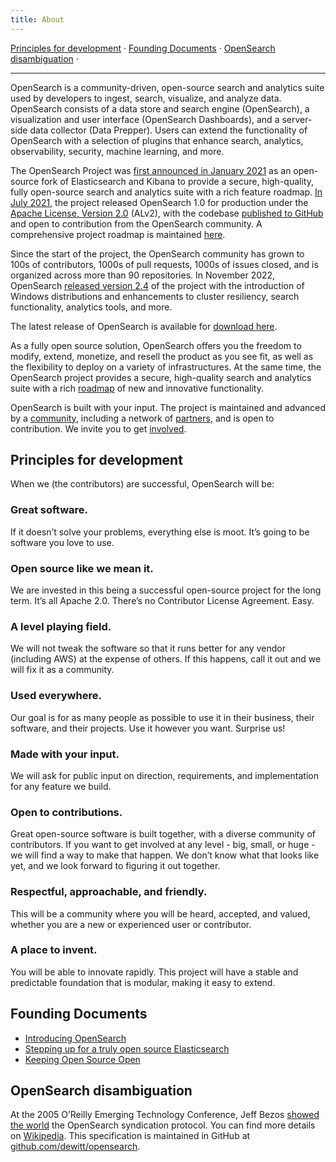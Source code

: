 ```yaml
---
title: About
---
```



[Principles for development](#principles-for-development) &middot; [Founding Documents](#founding-documents) &middot; [OpenSearch disambiguation](#opensearch-disambiguation) &middot;

---

OpenSearch is a community-driven, open-source search and analytics suite used by developers to ingest, search, visualize, and analyze data. OpenSearch consists of a data store and search engine (OpenSearch), a visualization and user interface (OpenSearch Dashboards), and a server-side data collector (Data Prepper). Users can extend the functionality of OpenSearch with a selection of plugins that enhance search, analytics, observability, security, machine learning, and more.

The OpenSearch Project was [first announced in January 2021](https://aws.amazon.com/blogs/opensource/stepping-up-for-a-truly-open-source-elasticsearch/) as an open-source fork of Elasticsearch and Kibana to provide a secure, high-quality, fully open-source search and analytics suite with a rich feature roadmap. [In July 2021](https://opensearch.org/blog/updates/2021/07/opensearch-general-availability-announcement/), the project released OpenSearch 1.0 for production under the [Apache License, Version 2.0](https://www.apache.org/licenses/LICENSE-2.0) (ALv2), with the codebase [published to GitHub](https://github.com/opensearch-project) and open to contribution from the OpenSearch community. A comprehensive project roadmap is maintained [here](https://github.com/orgs/opensearch-project/projects/1).

Since the start of the project, the OpenSearch community has grown to 100s of contributors, 1000s of pull requests, 1000s of issues closed, and is organized across more than 90 repositories. In November 2022, OpenSearch [released version 2.4](https://opensearch.org/blog/opensearch-2-4-is-available-today/) of the project with the introduction of Windows distributions and enhancements to cluster resiliency, search functionality, analytics tools, and more.

The latest release of OpenSearch is available for [download here](https://opensearch.org/downloads.html).

As a fully open source solution, OpenSearch offers you the freedom to modify, extend, monetize, and resell the product as you see fit, as well as the flexibility to deploy on a variety of infrastructures. At the same time, the OpenSearch project provides a secure, high-quality search and analytics suite with a rich [roadmap](https://github.com/orgs/opensearch-project/projects/1) of new and innovative functionality.

OpenSearch is built with your input. The project is maintained and advanced by a [community](https://forum.opensearch.org/), including a network of [partners](https://opensearch.org/partners/), and is open to contribution. We invite you to get [involved](https://opensearch.org/connect.html).


## Principles for development ##

When we (the contributors) are successful, OpenSearch will be:

### Great software. ###
If it doesn’t solve your problems, everything else is moot. It’s going to be software you love to use.

### Open source like we mean it. ###
We are invested in this being a successful open-source project for the long term. It’s all Apache 2.0. There’s no Contributor License Agreement. Easy.

### A level playing field. ###
We will not tweak the software so that it runs better for any vendor (including AWS) at the expense of others. If this happens, call it out and we will fix it as a community.

### Used everywhere. ###
Our goal is for as many people as possible to use it in their business, their software, and their projects. Use it however you want. Surprise us!

### Made with your input. ###
We will ask for public input on direction, requirements, and implementation for any feature we build.

### Open to contributions. ###
Great open-source software is built together, with a diverse community of contributors. If you want to get involved at any level - big, small, or huge - we will find a way to make that happen. We don’t know what that looks like yet, and we look forward to figuring it out together.

### Respectful, approachable, and friendly. ###
This will be a community where you will be heard, accepted, and valued, whether you are a new or experienced user or contributor.

### A place to invent. ###
You will be able to innovate rapidly. This project will have a stable and predictable foundation that is modular, making it easy to extend.

## Founding Documents ##

* [Introducing OpenSearch](https://aws.amazon.com/blogs/opensource/introducing-opensearch)
* [Stepping up for a truly open source Elasticsearch](https://aws.amazon.com/blogs/opensource/stepping-up-for-a-truly-open-source-elasticsearch/)
* [Keeping Open Source Open](https://aws.amazon.com/blogs/opensource/keeping-open-source-open-open-distro-for-elasticsearch/)

## OpenSearch disambiguation ##
At the 2005 O’Reilly Emerging Technology Conference, Jeff Bezos [showed the world](https://www.technologyreview.com/2005/03/15/231423/jeff-bezos-unveils-vertical-search-live-from-the-oreilly-e-tech-conference/) the OpenSearch syndication protocol. You can find more details on [Wikipedia](https://en.wikipedia.org/wiki/OpenSearch). This specification is maintained in GitHub at [github.com/dewitt/opensearch](https://github.com/dewitt/opensearch).


<br />
